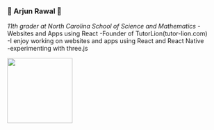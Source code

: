 ### 🥇 Arjun Rawal 🥖
_11th grader at North Carolina School of Science and Mathematics_
  -Websites and Apps using React
  -Founder of TutorLion(tutor-lion.com)  
  -I enjoy working on websites and apps using React and React Native   
  -experimenting with three.js

<p>
<!--   <a href="https://github.com/anuraghazra/github-readme-stats">
    <img height=150 align="center" src="https://github-readme-stats.vercel.app/api?username=arjun-rawal&theme=jolly" />
  </a> -->
  <a href="https://github.com/anuraghazra/github-readme-stats">
    <img height=150 align="center" src="https://github-readme-stats.vercel.app/api/top-langs?username=arjun-rawal&layout=compact&theme=jolly" />
  </a>
 </p>
